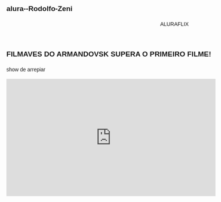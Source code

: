 # alura--Rodolfo-Zeni
<!DOCTYPE html>
<html lang="pt-br">
<head>
  <meta charset="UTF-8">
  <meta name="viewport" content="width=device-width, initial-scale=1.0">
  <title>AluraFlix</title>
  <style>
    body { 
      font-family: Arial, sans-serif; 
      max-width: 900px; 
      margin: 2rem auto; 
      padding: 0 1rem; 
      line-height:1.5; 
    }
    h1 { 
      font-weight: bold; 
      font-size: 1.2rem; 
      margin-bottom: 1rem; 
    }
    video { 
      display: block; 
      margin-bottom: 1rem; 
    }
    video iframe { 
      max-width: 100%; 
      height: auto; 
    }
  </style>
</head>
<body>
  <header>ALURAFLIX</header>

  <h1>FILMAVES DO ARMANDOVSK SUPERA O PRIMEIRO FILME!</h1>
  <p class="p">show de arrepiar</p>

  <div class="video">
    <iframe width="560" height="315"
      src="https://www.youtube.com/embed/e4I4j7Z_FdE"
      title="YouTube video player"
      frameborder="0"
      allow="accelerometer; autoplay; clipboard-write; encrypted-media; gyroscope; picture-in-picture; web-share"
      referrerpolicy="strict-origin-when-cross-origin"
      allowfullscreen>
    </iframe>
  </div>
</body>
</html>
<!DOCTYPE html>
<html lang="pt-br">
<head>
  <meta charset="UTF-8">
  <meta name="viewport" content="width=device-width, initial-scale=1.0">
  <title>AluraFlix - Catálogo</title>
  <link rel="stylesheet" href="styles.css" />
</head>
<body>
  <section>
